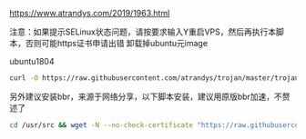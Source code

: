 https://www.atrandys.com/2019/1963.html

注意：如果提示SELinux状态问题，请按要求输入Y重启VPS，然后再执行本脚本，否则可能https证书申请出错
卸载掉ubuntu元image

ubuntu1804

```bash
curl -O https://raw.githubusercontent.com/atrandys/trojan/master/trojan_mult.sh && chmod +x trojan_mult.sh && ./trojan_mult.sh
```

另外建议安装bbr，来源于网络分享，以下脚本安装，建议用原版bbr加速，不赘述了
```bash
cd /usr/src && wget -N --no-check-certificate "https://raw.githubusercontent.com/chiakge/Linux-NetSpeed/master/tcp.sh" && chmod +x tcp.sh && ./tcp.sh
```
